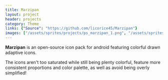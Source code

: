 ```yaml
---
title: Marzipan
layout: project
header: projects
category: Theme
links: {"Source": "https://github.com/licorice45/Marzipan"}
images: ["/assets/sprites/projects/ps_marzipan_1.png", "/assets/sprites/projects/ps_marzipan_2.png", "/assets/sprites/projects/ps_marzipan_3.png"]
---
```

**Marzipan** is an open-source icon pack for android featuring colorful drawn adaptive icons.

The icons aren't too saturated while still being plenty colorful, feature more consistent proportions and color palette, as well as avoid being overly simplified!
